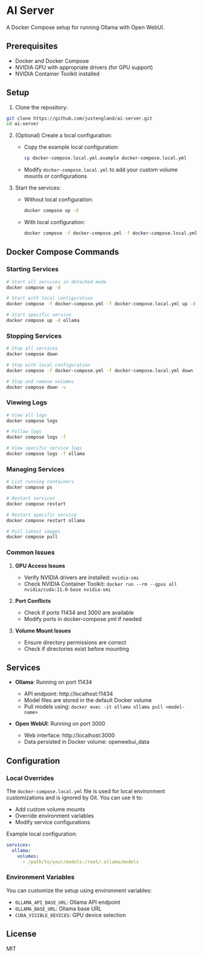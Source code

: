 # AI Server

A Docker Compose setup for running Ollama with Open WebUI.

## Prerequisites

- Docker and Docker Compose
- NVIDIA GPU with appropriate drivers (for GPU support)
- NVIDIA Container Toolkit installed

## Setup

1. Clone the repository:
```bash
git clone https://github.com/justengland/ai-server.git
cd ai-server
```

2. (Optional) Create a local configuration:
   - Copy the example local configuration:
     ```bash
     cp docker-compose.local.yml.example docker-compose.local.yml
     ```
   - Modify `docker-compose.local.yml` to add your custom volume mounts or configurations

3. Start the services:
   - Without local configuration:
     ```bash
     docker compose up -d
     ```
   - With local configuration:
     ```bash
     docker compose -f docker-compose.yml -f docker-compose.local.yml up -d
     ```

## Docker Compose Commands

### Starting Services
```bash
# Start all services in detached mode
docker compose up -d

# Start with local configuration
docker compose -f docker-compose.yml -f docker-compose.local.yml up -d

# Start specific service
docker compose up -d ollama
```

### Stopping Services
```bash
# Stop all services
docker compose down

# Stop with local configuration
docker compose -f docker-compose.yml -f docker-compose.local.yml down

# Stop and remove volumes
docker compose down -v
```

### Viewing Logs
```bash
# View all logs
docker compose logs

# Follow logs
docker compose logs -f

# View specific service logs
docker compose logs -f ollama
```

### Managing Services
```bash
# List running containers
docker compose ps

# Restart services
docker compose restart

# Restart specific service
docker compose restart ollama

# Pull latest images
docker compose pull
```

### Common Issues

1. **GPU Access Issues**
   - Verify NVIDIA drivers are installed: `nvidia-smi`
   - Check NVIDIA Container Toolkit: `docker run --rm --gpus all nvidia/cuda:11.0-base nvidia-smi`

2. **Port Conflicts**
   - Check if ports 11434 and 3000 are available
   - Modify ports in docker-compose.yml if needed

3. **Volume Mount Issues**
   - Ensure directory permissions are correct
   - Check if directories exist before mounting

## Services

- **Ollama**: Running on port 11434
  - API endpoint: http://localhost:11434
  - Model files are stored in the default Docker volume
  - Pull models using: `docker exec -it ollama ollama pull <model-name>`

- **Open WebUI**: Running on port 3000
  - Web interface: http://localhost:3000
  - Data persisted in Docker volume: openwebui_data

## Configuration

### Local Overrides

The `docker-compose.local.yml` file is used for local environment customizations and is ignored by Git. You can use it to:
- Add custom volume mounts
- Override environment variables
- Modify service configurations

Example local configuration:
```yaml
services:
  ollama:
    volumes:
      - /path/to/your/models:/root/.ollama/models
```

### Environment Variables

You can customize the setup using environment variables:
- `OLLAMA_API_BASE_URL`: Ollama API endpoint
- `OLLAMA_BASE_URL`: Ollama base URL
- `CUDA_VISIBLE_DEVICES`: GPU device selection

## License

MIT 